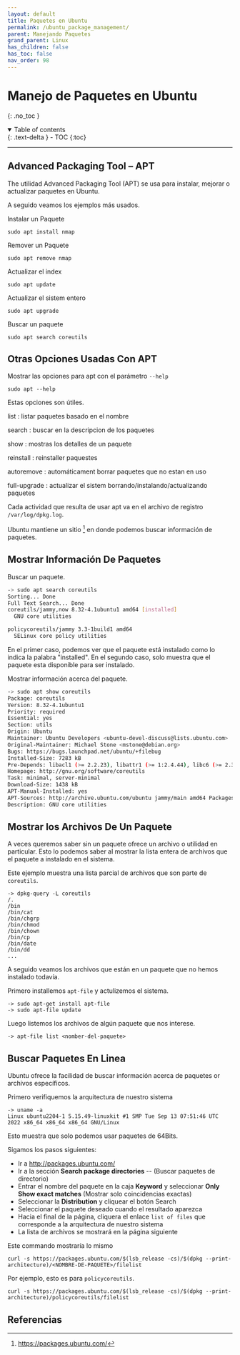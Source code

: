 ```yaml
---
layout: default
title: Paquetes en Ubuntu
permalink: /ubuntu_package_management/
parent: Manejando Paquetes
grand_parent: Linux
has_children: false
has_toc: false
nav_order: 98
---
```


# Manejo de Paquetes en Ubuntu
{: .no_toc }

<details open markdown="block">
  <summary>
    Table of contents
  </summary>
  {: .text-delta }
- TOC
{:toc}
</details>

---

## Advanced Packaging Tool – APT

The utilidad Advanced Packaging Tool (APT) se usa para instalar, mejorar o actualizar paquetes en Ubuntu.

A seguido veamos los ejemplos más usados.

Instalar un Paquete
```
sudo apt install nmap
```
Remover un Paquete
```
sudo apt remove nmap
```

Actualizar el index 
```
sudo apt update
```
Actualizar el sistem entero
```
sudo apt upgrade
```
Buscar un paquete
```
sudo apt search coreutils
```

## Otras Opciones Usadas Con APT

Mostrar las opciones para apt con el parámetro `--help`
```
sudo apt --help
```

Estas opciones son útiles.

list 
: listar paquetes basado en el nombre

search 
: buscar en la descripcion de los paquetes

show
: mostras los detalles de un paquete

reinstall
: reinstaller paquestes

autoremove 
: automáticament borrar paquetes que no estan en uso

full-upgrade 
: actualizar el sistem borrando/instalando/actualizando paquetes

Cada actividad que resulta de usar apt va en el archivo de registro `/var/log/dpkg.log`.

Ubuntu mantiene un sitio [^1] en donde podemos buscar información de paquetes.

## Mostrar Información De Paquetes

Buscar un paquete.
```bash
-> sudo apt search coreutils
Sorting... Done
Full Text Search... Done
coreutils/jammy,now 8.32-4.1ubuntu1 amd64 [installed]
  GNU core utilities

policycoreutils/jammy 3.3-1build1 amd64
  SELinux core policy utilities  
```
En el primer caso, podemos ver que el paquete está instalado como lo indica la palabra "installed".
En el segundo caso, solo muestra que el paquete esta disponible para ser instalado.

Mostrar información acerca del paquete.
```bash
-> sudo apt show coreutils
Package: coreutils
Version: 8.32-4.1ubuntu1
Priority: required
Essential: yes
Section: utils
Origin: Ubuntu
Maintainer: Ubuntu Developers <ubuntu-devel-discuss@lists.ubuntu.com>
Original-Maintainer: Michael Stone <mstone@debian.org>
Bugs: https://bugs.launchpad.net/ubuntu/+filebug
Installed-Size: 7283 kB
Pre-Depends: libacl1 (>= 2.2.23), libattr1 (>= 1:2.4.44), libc6 (>= 2.34), libgmp10 (>= 2:6.2.1+dfsg), libselinux1 (>= 3.1~)
Homepage: http://gnu.org/software/coreutils
Task: minimal, server-minimal
Download-Size: 1438 kB
APT-Manual-Installed: yes
APT-Sources: http://archive.ubuntu.com/ubuntu jammy/main amd64 Packages
Description: GNU core utilities
```

## Mostrar los Archivos De Un Paquete

A veces queremos saber sin un paquete ofrece un archivo o utilidad en particular.
Esto lo podemos saber al mostrar la lista entera de archivos que el paquete a instalado en el sistema.

Este ejemplo muestra una lista parcial de archivos que son parte de `coreutils`.

```
-> dpkg-query -L coreutils
/.
/bin
/bin/cat
/bin/chgrp
/bin/chmod
/bin/chown
/bin/cp
/bin/date
/bin/dd
...
```

A seguido veamos los archivos que están en un paquete que no hemos instalado todavía.

Primero installemos `apt-file` y actulizemos el sistema.
```
-> sudo apt-get install apt-file
-> sudo apt-file update
```
Luego listemos los archivos de algún paquete que nos interese.
```
-> apt-file list <nomber-del-paquete>
```

## Buscar Paquetes En Linea

Ubuntu ofrece la facilidad de buscar información acerca de paquetes or archivos específicos.

Primero verifiquemos la arquitectura de nuestro sistema
```
-> uname -a
Linux ubuntu2204-1 5.15.49-linuxkit #1 SMP Tue Sep 13 07:51:46 UTC 2022 x86_64 x86_64 x86_64 GNU/Linux
```
Esto muestra que solo podemos usar paquetes de 64Bits.

Sigamos los pasos siguientes:

* Ir a http://packages.ubuntu.com/
* Ir a la sección **Search package directories** -- (Buscar paquetes de directorio)
* Entrar el nombre del paquete en la caja **Keyword** y seleccionar **Only Show exact matches** (Mostrar solo coincidencias exactas)
* Seleccionar la **Distribution** y cliquear el botón Search
* Seleccionar el paquete deseado cuando el resultado aparezca
* Hacia el final de la página, cliquera el enlace `list of files` que corresponde a la arquitectura de nuestro sistema
* La lista de archivos se mostrará en la página siguiente

Este commando mostraría lo mismo
```
curl -s https://packages.ubuntu.com/$(lsb_release -cs)/$(dpkg --print-architecture)/<NOMBRE-DE-PAQUETE>/filelist
```
Por ejemplo, esto es para `policycoreutils`.
```
curl -s https://packages.ubuntu.com/$(lsb_release -cs)/$(dpkg --print-architecture)/policycoreutils/filelist
```

## Referencias

[^1]: https://packages.ubuntu.com/